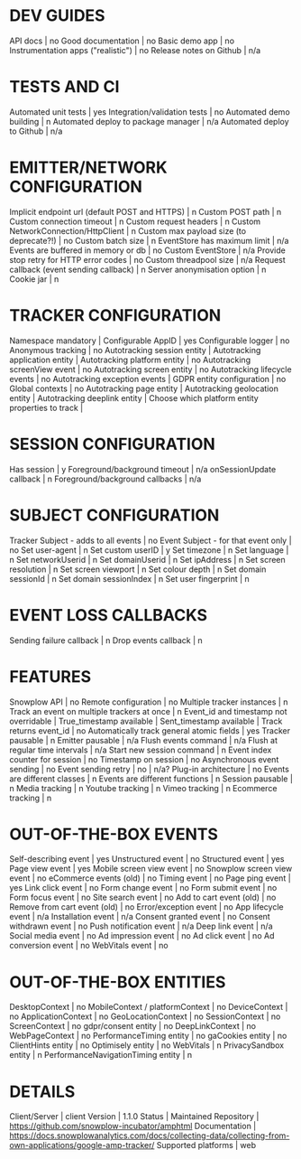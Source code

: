 # DEV GUIDES
API docs | no
Good documentation | no
Basic demo app | no
Instrumentation apps ("realistic") | no
Release notes on Github | n/a

# TESTS AND CI
Automated unit tests | yes
Integration/validation tests | no
Automated demo building | n
Automated deploy to package manager | n/a
Automated deploy to Github | n/a

# EMITTER/NETWORK CONFIGURATION
Implicit endpoint url (default POST and HTTPS) | n
Custom POST path | n
Custom connection timeout | n
Custom request headers | n
Custom NetworkConnection/HttpClient | n
Custom max payload size (to deprecate?!) | no
Custom batch size | n
EventStore has maximum limit | n/a
Events are buffered in memory or db | no
Custom EventStore | n/a
Provide stop retry for HTTP error codes | no
Custom threadpool size | n/a
Request callback (event sending callback) | n
Server anonymisation option | n
Cookie jar | n

# TRACKER CONFIGURATION
Namespace mandatory | 
Configurable AppID | yes
Configurable logger | no
Anonymous tracking | no
Autotracking session entity | 
Autotracking application entity | 
Autotracking platform entity | no
Autotracking screenView event | no
Autotracking screen entity | no
Autotracking lifecycle events | no
Autotracking exception events | 
GDPR entity configuration | no
Global contexts | no
Autotracking page entity | 
Autotracking geolocation entity | 
Autotracking deeplink entity | 
Choose which platform entity properties to track | 

# SESSION CONFIGURATION
Has session | y
Foreground/background timeout | n/a
onSessionUpdate callback | n
Foreground/background callbacks | n/a

# SUBJECT CONFIGURATION
Tracker Subject - adds to all events | no
Event Subject - for that event only | no
Set user-agent | n
Set custom userID | y
Set timezone | n
Set language | n
Set networkUserid | n
Set domainUserid | n
Set ipAddress | n
Set screen resolution | n
Set screen viewport | n
Set colour depth | n
Set domain sessionId | n
Set domain sessionIndex | n
Set user fingerprint | n

# EVENT LOSS CALLBACKS
Sending failure callback | n
Drop events callback | n

# FEATURES
Snowplow API | no
Remote configuration | no
Multiple tracker instances | n
Track an event on multiple trackers at once | n
Event_id and timestamp not overridable | 
True_timestamp available | 
Sent_timestamp available | 
Track returns event_id | no
Automatically track general atomic fields | yes
Tracker pausable | n
Emitter pausable | n/a
Flush events command | n/a
Flush at regular time intervals | n/a
Start new session command | n
Event index counter for session | no
Timestamp on session | no
Asynchronous event sending | no
Event sending retry | no | n/a?
Plug-in architecture | no
Events are different classes | n
Events are different functions | n
Session pausable | n
Media tracking | n
Youtube tracking | n
Vimeo tracking | n
Ecommerce tracking | n

# OUT-OF-THE-BOX EVENTS
Self-describing event | yes
Unstructured event | no
Structured event | yes
Page view event | yes
Mobile screen view event | no
Snowplow screen view event | no
eCommerce events (old) | no
Timing event | no
Page ping event | yes
Link click event | no
Form change event | no
Form submit event | no
Form focus event | no
Site search event | no
Add to cart event (old) | no
Remove from cart event (old) | no
Error/exception event | no
App lifecycle event | n/a
Installation event | n/a
Consent granted event | no
Consent withdrawn event | no
Push notification event | n/a
Deep link event | n/a
Social media event | no
Ad impression event | no
Ad click event | no
Ad conversion event | no
WebVitals event | no

# OUT-OF-THE-BOX ENTITIES
DesktopContext | no
MobileContext / platformContext | no
DeviceContext | no
ApplicationContext | no
GeoLocationContext | no
SessionContext | no
ScreenContext | no
gdpr/consent entity | no
DeepLinkContext | no
WebPageContext | no
PerformanceTiming entity | no
gaCookies entity | no
ClientHints entity | no
Optimisely entity | no
WebVitals | n
PrivacySandbox entity | n
PerformanceNavigationTiming entity | n

# DETAILS
Client/Server | client
Version | 1.1.0
Status | Maintained
Repository | https://github.com/snowplow-incubator/amphtml
Documentation | https://docs.snowplowanalytics.com/docs/collecting-data/collecting-from-own-applications/google-amp-tracker/
Supported platforms | web
